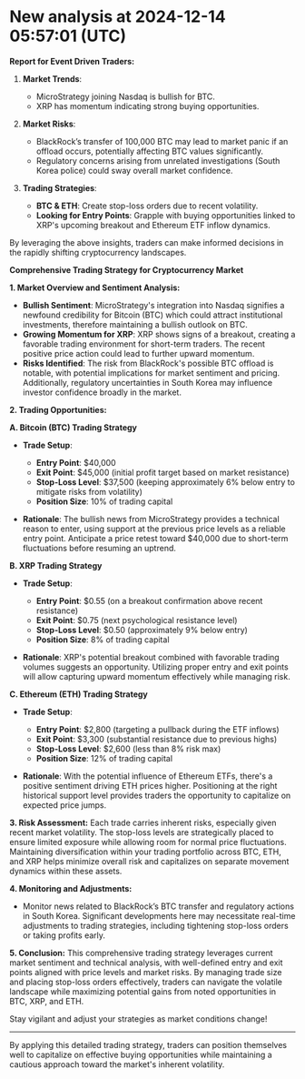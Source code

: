 # New analysis at 2024-12-14 05:57:01 (UTC)

**Report for Event Driven Traders:**

1. **Market Trends**: 
   - MicroStrategy joining Nasdaq is bullish for BTC.
   - XRP has momentum indicating strong buying opportunities.

2. **Market Risks**: 
   - BlackRock’s transfer of 100,000 BTC may lead to market panic if an offload occurs, potentially affecting BTC values significantly.
   - Regulatory concerns arising from unrelated investigations (South Korea police) could sway overall market confidence.

3. **Trading Strategies**:
   - **BTC & ETH**: Create stop-loss orders due to recent volatility.
   - **Looking for Entry Points**: Grapple with buying opportunities linked to XRP's upcoming breakout and Ethereum ETF inflow dynamics.

By leveraging the above insights, traders can make informed decisions in the rapidly shifting cryptocurrency landscapes.

**Comprehensive Trading Strategy for Cryptocurrency Market**

**1. Market Overview and Sentiment Analysis:**
- **Bullish Sentiment**: MicroStrategy's integration into Nasdaq signifies a newfound credibility for Bitcoin (BTC) which could attract institutional investments, therefore maintaining a bullish outlook on BTC.
- **Growing Momentum for XRP**: XRP shows signs of a breakout, creating a favorable trading environment for short-term traders. The recent positive price action could lead to further upward momentum.
- **Risks Identified**: The risk from BlackRock's possible BTC offload is notable, with potential implications for market sentiment and pricing. Additionally, regulatory uncertainties in South Korea may influence investor confidence broadly in the market.

**2. Trading Opportunities:**

**A. Bitcoin (BTC) Trading Strategy**
- **Trade Setup**: 
   - **Entry Point**: $40,000
   - **Exit Point**: $45,000 (initial profit target based on market resistance)
   - **Stop-Loss Level**: $37,500 (keeping approximately 6% below entry to mitigate risks from volatility)
   - **Position Size**: 10% of trading capital

- **Rationale**: The bullish news from MicroStrategy provides a technical reason to enter, using support at the previous price levels as a reliable entry point. Anticipate a price retest toward $40,000 due to short-term fluctuations before resuming an uptrend.

**B. XRP Trading Strategy**
- **Trade Setup**: 
   - **Entry Point**: $0.55 (on a breakout confirmation above recent resistance)
   - **Exit Point**: $0.75 (next psychological resistance level)
   - **Stop-Loss Level**: $0.50 (approximately 9% below entry)
   - **Position Size**: 8% of trading capital

- **Rationale**: XRP's potential breakout combined with favorable trading volumes suggests an opportunity. Utilizing proper entry and exit points will allow capturing upward momentum effectively while managing risk.

**C. Ethereum (ETH) Trading Strategy**
- **Trade Setup**: 
   - **Entry Point**: $2,800 (targeting a pullback during the ETF inflows)
   - **Exit Point**: $3,300 (substantial resistance due to previous highs)
   - **Stop-Loss Level**: $2,600 (less than 8% risk max)
   - **Position Size**: 12% of trading capital

- **Rationale**: With the potential influence of Ethereum ETFs, there's a positive sentiment driving ETH prices higher. Positioning at the right historical support level provides traders the opportunity to capitalize on expected price jumps.

**3. Risk Assessment:**
Each trade carries inherent risks, especially given recent market volatility. The stop-loss levels are strategically placed to ensure limited exposure while allowing room for normal price fluctuations. Maintaining diversification within your trading portfolio across BTC, ETH, and XRP helps minimize overall risk and capitalizes on separate movement dynamics within these assets.

**4. Monitoring and Adjustments:**
- Monitor news related to BlackRock’s BTC transfer and regulatory actions in South Korea. Significant developments here may necessitate real-time adjustments to trading strategies, including tightening stop-loss orders or taking profits early.

**5. Conclusion:**
This comprehensive trading strategy leverages current market sentiment and technical analysis, with well-defined entry and exit points aligned with price levels and market risks. By managing trade size and placing stop-loss orders effectively, traders can navigate the volatile landscape while maximizing potential gains from noted opportunities in BTC, XRP, and ETH.

Stay vigilant and adjust your strategies as market conditions change!

--- 

By applying this detailed trading strategy, traders can position themselves well to capitalize on effective buying opportunities while maintaining a cautious approach toward the market's inherent volatility.

